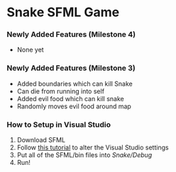 # Snake SFML Game

### Newly Added Features (Milestone 4)

* None yet

### Newly Added Features (Milestone 3)
* Added boundaries which can kill Snake
* Can die from running into self
* Added evil food which can kill snake
* Randomly moves evil food around map

### How to Setup in Visual Studio
1. Download SFML
2. Follow [this tutorial](https://www.youtube.com/watch?v=axIgxBQVBg0&t=240s) to alter the Visual Studio settings
3. Put all of the SFML/bin files into *Snake/Debug*
4. Run!
